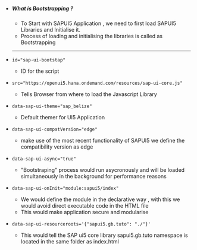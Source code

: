 * ##### What is Bootstrapping ?
  * To Start with SAPUI5 Application , we need to first load SAPUI5 Libraries and Initialise it.
  * Process of loading and initialising the libraries is called as Bootstrapping
  ---
* ```id="sap-ui-bootstap"``` 
  * ID for the script
  
* ```src="https://openui5.hana.ondemand.com/resources/sap-ui-core.js"```
  * Tells Browser from where to load the Javascript Library

* ```data-sap-ui-theme="sap_belize"```
  * Default themer for UI5 Application

* ```data-sap-ui-compatVersion="edge"```
  * make use of the most recent functionality of SAPUI5 we define the compatibility version as edge

* ```data-sap-ui-async="true"```
  * "Bootstraping" process would run asycronously and will be loaded simultaneously in the background for performance reasons

* ```data-sap-ui-onInit="module:sapui5/index"```
  * We would define the module in the declarative way , with this we would avoid direct executable code in the HTML file
  * This would make application secure and modularise

* ```data-sap-ui-resourceroots='{"sapui5.gb.tuto": "./"}'```
  * This would tell the SAP ui5 core library sapui5.gb.tuto namespace is located in the same folder as index.html
